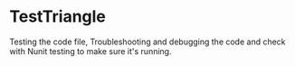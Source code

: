# TestTriangle
Testing the code file,
Troubleshooting and debugging the code and check with Nunit testing to make sure it's running.
